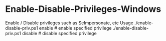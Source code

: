 # Enable-Disable-Privileges-Windows
Enable / Disable privileges such as SeImpersonate, etc
Usage 
./enable-disable-priv.ps1 enable <name-of-privilege> # enable specified privilege
./enable-disable-priv.ps1 disable <name-of-privilege> # disable specified privilege
